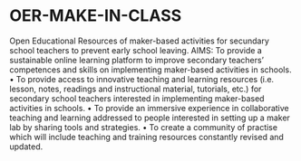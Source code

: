 # OER-MAKE-IN-CLASS
Open Educational Resources of maker-based activities
for secundary school teachers to prevent early school leaving.
AIMS:
To provide a sustainable online learning platform to improve secondary teachers’ competences and skills on implementing maker-based activities in schools.
• To provide access to innovative teaching and learning resources (i.e. lesson, notes, readings and instructional material, tutorials, etc.) for secondary school teachers interested in implementing maker-based activities in schools.
• To provide an immersive experience in collaborative teaching and learning addressed to people interested in setting up a maker lab by sharing tools and strategies.
•  To create a community of practise which will include teaching and training resources constantly revised and updated.
